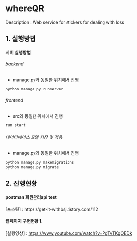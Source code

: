 # whereQR
Description : Web service for stickers for dealing with loss

## 1. 실행방법

#### 서버 실행방법
###### backend
- manage.py와 동일한 위치에서 진행
``` c
python manage.py runserver
```
###### frontend
- src와 동일한 위치에서 진행
 ``` c
run start
```

###### 데이터베이스 모델 저장 및 적용
- manage.py와 동일한 위치에서 진행
``` c
python manage.py makemigrations
python manage.py migrate
```

## 2. 진행현황
#### postman 회원관리api test
[포스팅] : https://get-it-withbsj.tistory.com/112
#### 웹페이지 구현현황 1.
[실행영상] : https://www.youtube.com/watch?v=PgTvTKgOEDk
